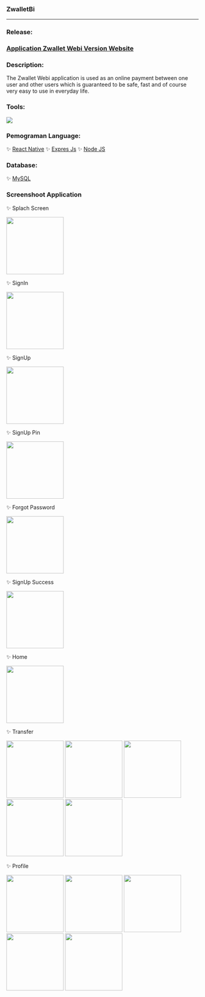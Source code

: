 ### ZwalletBi

---

### Release:

### [Application Zwallet Webi Version Website](bit.ly/Zwalletbi)

### Description:

The Zwallet Webi application is used as an online payment between one user and other users which is guaranteed to be safe, fast and of course very easy to use in everyday life.

### Tools:

<img src="https://camo.githubusercontent.com/843045709ac42b1dc5098443b2c95c78206d6eeda2ef8e1e0630756b061f6b8e/68747470733a2f2f696d672e736869656c64732e696f2f62616467652f54657874253230456469746f722d56697375616c25323053747564696f253230436f64652d626c75653f266c6f676f3d76697375616c25323073747564696f253230636f6465266c6f676f436f6c6f723d626c7565">

### Pemograman Language:

✨ [React Native](https://reactnative.dev/)
✨ [Expres Js](https://expressjs.com/)
✨ [Node JS](https://nodejs.org/en/)

### Database:

✨ [MySQL](https://www.mysql.com/)

### Screenshoot Application

✨ Splach Screen

<img src="https://user-images.githubusercontent.com/46896802/101994784-afdcbd80-3cf7-11eb-8b5a-360eb7824c60.jpg" width="150">

✨ SignIn

<img src="https://user-images.githubusercontent.com/46896802/101994798-ea465a80-3cf7-11eb-8535-0a4499a97945.jpg" width="150">

✨ SignUp

<img src="https://user-images.githubusercontent.com/46896802/101995792-452f8000-3cff-11eb-8350-83813156986a.jpg" width="150">

✨ SignUp Pin

<img src="https://user-images.githubusercontent.com/46896802/101994878-85d7cb00-3cf8-11eb-8cdf-e94da4bf22ec.jpg" width="150">

✨ Forgot Password

<img src="https://user-images.githubusercontent.com/46896802/101995639-00efb000-3cfe-11eb-9fe9-8a97b6f92865.jpg" width="150">

✨ SignUp Success

<img src="https://user-images.githubusercontent.com/46896802/101995636-faf9cf00-3cfd-11eb-8f05-2c3ff5c18c4f.jpg" width="150">

✨ Home

<img src="https://user-images.githubusercontent.com/46896802/101994806-f500ef80-3cf7-11eb-9a6c-f5234f8e5ae5.jpg" width="150">

✨ Transfer

<img src="https://user-images.githubusercontent.com/46896802/101995123-5fb32a80-3cfa-11eb-9368-8b018be39a98.jpg" width="150">

<img src="https://user-images.githubusercontent.com/46896802/101994850-4f9a4b80-3cf8-11eb-8760-e5dc4a71fc69.jpg" width="150">

<img src="https://user-images.githubusercontent.com/46896802/101994847-48733d80-3cf8-11eb-94d0-10a36f47192e.jpg" width="150">

<img src="https://user-images.githubusercontent.com/46896802/101994839-35606d80-3cf8-11eb-9ec7-e06a175c08ed.jpg" width="150">

<img src="https://user-images.githubusercontent.com/46896802/101994843-40b39900-3cf8-11eb-9c81-3468dd12c07e.jpg" width="150">

✨ Profile

<img src="https://user-images.githubusercontent.com/46896802/101994826-1cf05300-3cf8-11eb-9b37-c020a0f4fc6c.jpg" width="150">

<img src="https://user-images.githubusercontent.com/46896802/101994868-76f11880-3cf8-11eb-812c-8951bdd2542f.jpg" width="150">

<img src="https://user-images.githubusercontent.com/46896802/101994856-604ac180-3cf8-11eb-9f87-d5b1ff3ad474.jpg" width="150">

<img src="https://user-images.githubusercontent.com/46896802/101994859-680a6600-3cf8-11eb-9340-5e9cb89c3a85.jpg" width="150">

<img src="https://user-images.githubusercontent.com/46896802/101994860-6e98dd80-3cf8-11eb-922a-2085d9128837.jpg" width="150">
